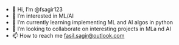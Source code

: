 - 👋 Hi, I’m @fsagir123
- 👀 I’m interested in ML/AI
- 🌱 I’m currently learning implementing ML and AI algos in python
- 💞️ I’m looking to collaborate on interesting projects in MLa nd AI
- 📫 How to reach me fasil.sagir@outlook.com

<!---
fsagir123/fsagir123 is a ✨ special ✨ repository because its `README.md` (this file) appears on your GitHub profile.
You can click the Preview link to take a look at your changes.
--->
